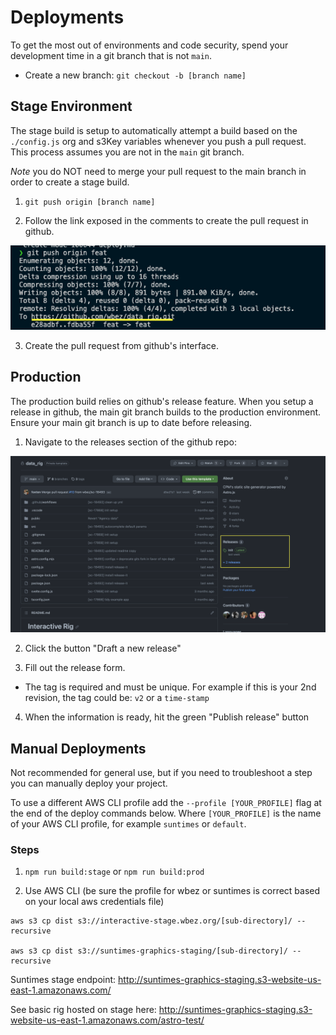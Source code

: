 # Deployments

To get the most out of environments and code security, spend your development time in a git branch that is not `main`. 

- Create a new branch: `git checkout -b [branch name]`


## Stage Environment 

The stage build is setup to automatically attempt a build based on the `./config.js` org and s3Key variables whenever you push a pull request. This process assumes you are not in the `main` git branch. 

*Note* you do NOT need to merge your pull request to the main branch in order to create a stage build.

1. `git push origin [branch name]`

2. Follow the link exposed in the comments to create the pull request in github.

![pull request example](screenshots/pr_example.png "PR")

3. Create the pull request from github's interface.


## Production

The production build relies on github's release feature. When you setup a release in github, the main git branch builds to the production environment. Ensure your main git branch is up to date before releasing.

1. Navigate to the releases section of the github repo:

![navigate to release tab](screenshots/find_release.png "Release")

2. Click the button "Draft a new release"

3. Fill out the release form.
- The tag is required and must be unique. For example if this is your 2nd revision, the tag could be: `v2` or a `time-stamp`

4. When the information is ready, hit the green "Publish release" button


## Manual Deployments
Not recommended for general use, but if you need to troubleshoot a step you can manually deploy your project.

To use a different AWS CLI profile add the `--profile [YOUR_PROFILE]` flag at the end of the deploy commands below. Where `[YOUR_PROFILE]` is the name of your AWS CLI profile, for example `suntimes` or `default`.

### Steps

1. `npm run build:stage` or `npm run build:prod`

2. Use AWS CLI (be sure the profile for wbez or suntimes is correct based on your local aws credentials file)
```
aws s3 cp dist s3://interactive-stage.wbez.org/[sub-directory]/ --recursive  

aws s3 cp dist s3://suntimes-graphics-staging/[sub-directory]/ --recursive
```

Suntimes stage endpoint: http://suntimes-graphics-staging.s3-website-us-east-1.amazonaws.com/

See basic rig hosted on stage here: http://suntimes-graphics-staging.s3-website-us-east-1.amazonaws.com/astro-test/

